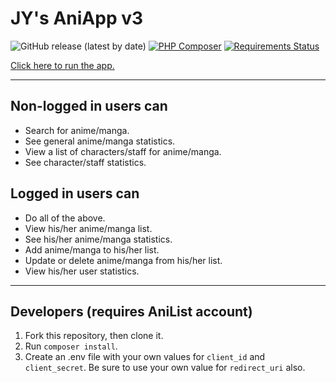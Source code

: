# JY's AniApp v3

![GitHub release (latest by date)](https://img.shields.io/github/v/release/josephyhu/jys-aniapp-v3) [![PHP Composer](https://github.com/josephyhu/jys-aniapp-v3/actions/workflows/php.yml/badge.svg)](https://github.com/josephyhu/jys-aniapp-v3/actions/workflows/php.yml) [![Requirements Status](https://requires.io/github/josephyhu/jys-aniapp-v3/requirements.svg?branch=main)](https://requires.io/github/josephyhu/jys-aniapp-v3/requirements/?branch=main)

[Click here to run the app.](https://jys-aniapp-v3.herokuapp.com)

---

## Non-logged in users can
- Search for anime/manga.
- See general anime/manga statistics.
- View a list of characters/staff for anime/manga.
- See character/staff statistics.

## Logged in users can
- Do all of the above.
- View his/her anime/manga list.
- See his/her anime/manga statistics.
- Add anime/manga to his/her list.
- Update or delete anime/manga from his/her list.
- View his/her user statistics.

---

## Developers (requires AniList account)
1. Fork this repository, then clone it.
2. Run `composer install`.
3. Create an .env file with your own values for `client_id` and `client_secret`. Be sure to use your own value for `redirect_uri` also.
